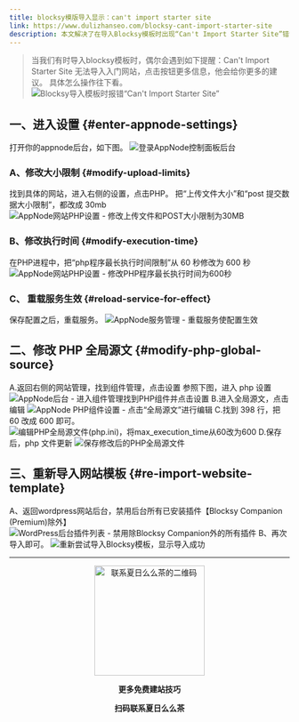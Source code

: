 ```yaml
---
title: blocksy模版导入显示：can't import starter site
link: https://www.dulizhanseo.com/blocksy-cant-import-starter-site
description: 本文解决了在导入Blocksy模板时出现“Can't Import Starter Site”错误的问题。通过调整Appnode后台PHP设置（增大上传文件和POST提交大小限制、延长PHP执行时间）以及修改PHP全局源文件（增加执行时间），并禁用除Blocksy Companion外的所有插件，最终成功导入模板。
---
```


> 当我们有时导入blocksy模板时，偶尔会遇到如下提醒：Can't Import Starter Site 无法导入入门网站，点击按钮更多信息，他会给你更多的建议。
> 具体怎么操作往下看。
> ![Blocksy导入模板时报错“Can't Import Starter Site”](https://cos.files.maozhishi.com/小书匠/1701943822425.png)

## 一、进入设置 {#enter-appnode-settings}

打开你的appnode后台，如下图。
![登录AppNode控制面板后台](https://cos.files.maozhishi.com/小书匠/1701943822430.png)

### A、修改大小限制 {#modify-upload-limits}

找到具体的网站，进入右侧的设置，点击PHP。
把“上传文件大小”和“post 提交数据大小限制”，都改成 30mb
![AppNode网站PHP设置 - 修改上传文件和POST大小限制为30MB](https://cos.files.maozhishi.com/小书匠/1701943822431.png)

### B、修改执行时间 {#modify-execution-time}

在PHP进程中，把“php程序最长执行时间限制”从 60 秒修改为 600 秒
![AppNode网站PHP设置 - 修改PHP程序最长执行时间为600秒](https://cos.files.maozhishi.com/小书匠/1701943822432.png)

### C、 重载服务生效 {#reload-service-for-effect}

保存配置之后，重载服务。
![AppNode服务管理 - 重载服务使配置生效](https://cos.files.maozhishi.com/小书匠/1701943822433.png)

## 二、修改 PHP 全局源文 {#modify-php-global-source}

A.返回右侧的网站管理，找到组件管理，点击设置
参照下图，进入 php 设置
![AppNode后台 - 进入组件管理找到PHP组件并点击设置](https://cos.files.maozhishi.com/小书匠/1701943822434.png)
B.进入全局源文，点击编辑
![AppNode PHP组件设置 - 点击“全局源文”进行编辑](https://cos.files.maozhishi.com/小书匠/1701943822435.png)
C.找到 398 行，把 60 改成 600 即可。
![编辑PHP全局源文件(php.ini)，将max_execution_time从60改为600](https://cos.files.maozhishi.com/小书匠/1701943822436.png)
D.保存后，php 文件更新
![保存修改后的PHP全局源文件](https://cos.files.maozhishi.com/小书匠/1701943822437.png)

## 三、重新导入网站模板 {#re-import-website-template}

A、返回wordpress网站后台，禁用后台所有已安装插件【Blocksy Companion (Premium)除外】![WordPress后台插件列表 - 禁用除Blocksy Companion外的所有插件](https://cos.files.maozhishi.com/小书匠/1701943822438.png)
B、再次导入即可。
![重新尝试导入Blocksy模板，显示导入成功](https://cos.files.maozhishi.com/小书匠/1701943822439.png)

---

<p style="text-align: center;"><img src="https://cos.files.maozhishi.com/public/attachments/lfx/1669111684413.png" width="198" alt="联系夏日么么茶的二维码" /></p>
<p style="text-align: center;"><strong>更多免费建站技巧</strong></p>
<p style="text-align: center;"><strong>扫码联系夏日么么茶</strong></p>
